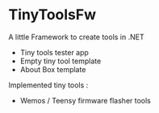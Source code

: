 # TinyToolsFw
A little Framework to create tools in .NET

- Tiny tools tester app
- Empty tiny tool template
- About Box template

Implemented tiny tools : 
- Wemos / Teensy firmware flasher tools


